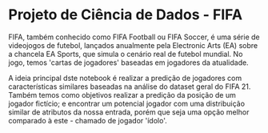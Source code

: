 # Projeto de Ciência de Dados - FIFA

FIFA, também conhecido como FIFA Football ou FIFA Soccer, é uma série de videojogos de futebol, lançados anualmente pela Electronic Arts (EA) sobre a chancela EA Sports, que simula o cenário real de futebol mundial. No jogo, temos 'cartas de jogadores' baseadas em jogadores da atualidade.

A ideia principal dste notebook é realizar a predição de jogadores com características similares baseadas na análise do dataset geral do FIFA 21. Também temos como objetivos realizar a predição da posição de um jogador fictício; e encontrar um potencial jogador com uma distribuição similar de atributos da nossa entrada, porém que seja uma opção melhor comparado à este - chamado de jogador 'ídolo'.

